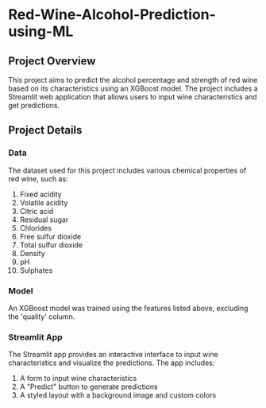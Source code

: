 # Red-Wine-Alcohol-Prediction-using-ML
## Project Overview
This project aims to predict the alcohol percentage and strength of red wine based on its characteristics using an XGBoost model. The project includes a Streamlit web application that allows users to input wine characteristics and get predictions.
## Project Details
### Data 
The dataset used for this project includes various chemical properties of red wine, such as:

1. Fixed acidity
2. Volatile acidity
3. Citric acid
4. Residual sugar
5. Chlorides
6. Free sulfur dioxide
7. Total sulfur dioxide
8. Density
9. pH
10. Sulphates
### Model
An XGBoost model was trained using the features listed above, excluding the 'quality' column.
### Streamlit App
The Streamlit app provides an interactive interface to input wine characteristics and visualize the predictions. The app includes:

1. A form to input wine characteristics
2. A "Predict" button to generate predictions
3. A styled layout with a background image and custom colors

